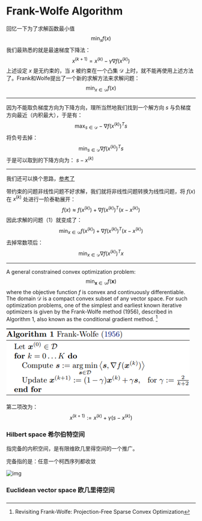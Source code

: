 # Frank-Wolfe Algorithm

回忆一下为了求解函数最小值
$$
\min_x f(x)
$$
我们最熟悉的就是最速梯度下降法：
$$
x^{(k+1)} = x^{(k)} - \gamma \nabla f(x^{(k)})
$$
上述设定 $x$ 是无约束的，当 $x$ 被约束在一个凸集 $\mathcal{D}$ 上时，就不能再使用上述方法了。Frank和Wolfe提出了一个新的求解方法来求解问题：
$$
\min _{x \in \mathcal{D}} f(x)
$$

---

因为不能取负梯度方向为下降方向，理所当然地我们找到一个解方向 $s$ 与负梯度方向最近（内积最大），于是有：
$$
\max_{s \in \mathcal{D}} -{\nabla f(x^{(k)})}^T s
$$
将负号去掉：
$$
\min_{s \in \mathcal{D}} {\nabla f(x^{(k)})}^T s
$$
于是可以取到的下降方向为： $s - x^{(k)}$ 

---

我们还可以换个思路，[参考了](https://blog.csdn.net/hanlin_tan/article/details/48108301)

带约束的问题非线性问题不好求解，我们就将非线性问题转换为线性问题，将 $f(x)$ 在 $x^{(k)}$ 处进行一阶泰勒展开：
$$
f(x) \approx f(x^{(k)}) + \nabla {f(x^{(k)})}^T (x - x^{(k)})
$$
因此求解的问题（1）就变成了：
$$
\min_{x \in \mathcal{D}} f(x^{(k)}) + \nabla {f(x^{(k)})}^T (x - x^{(k)})
$$
 去掉常数项后：
$$
\min_{x \in \mathcal{D}} \nabla {f(x^{(k)})}^T x
$$

---







A general constrained convex optimization problem:
$$
\min _{\boldsymbol{x} \in \mathcal{D}} f(\boldsymbol{x})
$$
where the objective function $f$ is convex and continuously differentiable. The domain $\mathcal{D}$ is a compact convex subset of any vector space. For such optimization problems, one of the simplest and earliest known iterative optimizers is given by the Frank-Wolfe method (1956),  described in Algorithm 1, also known as the conditional gradient method. [^1]

![image-20200904143302726](https://raw.githubusercontent.com/yzy1996/Image-Hosting/master/20200904143305.png)

第二项改为：
$$
x^{(k+1)} := x^{(k)} + \gamma (s - x^{(k)})
$$


### Hilbert space 希尔伯特空间

指完备的内积空间，是有限维欧几里得空间的一个推广。

完备指的是：任意一个柯西序列都收敛

![img](https://pic4.zhimg.com/80/v2-820f1a2e7aa093e1a372565747b185ed_720w.jpg?source=1940ef5c)

### Euclidean vector space 欧几里得空间

### 





[^1]: Revisiting Frank-Wolfe: Projection-Free Sparse Convex Optimization

